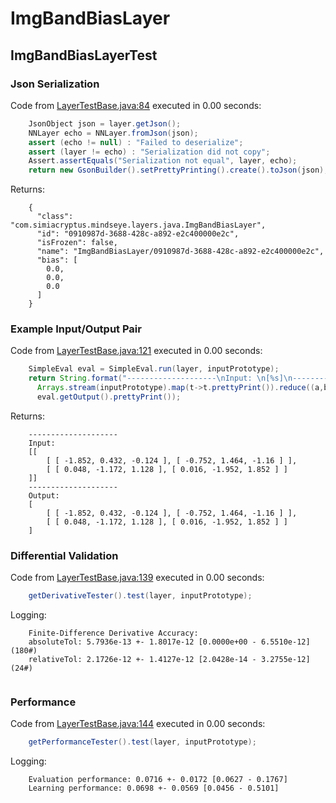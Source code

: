 # ImgBandBiasLayer
## ImgBandBiasLayerTest
### Json Serialization
Code from [LayerTestBase.java:84](../../../../../../../../MindsEye/src/test/java/com/simiacryptus/mindseye/layers/LayerTestBase.java#L84) executed in 0.00 seconds: 
```java
    JsonObject json = layer.getJson();
    NNLayer echo = NNLayer.fromJson(json);
    assert (echo != null) : "Failed to deserialize";
    assert (layer != echo) : "Serialization did not copy";
    Assert.assertEquals("Serialization not equal", layer, echo);
    return new GsonBuilder().setPrettyPrinting().create().toJson(json);
```

Returns: 

```
    {
      "class": "com.simiacryptus.mindseye.layers.java.ImgBandBiasLayer",
      "id": "0910987d-3688-428c-a892-e2c400000e2c",
      "isFrozen": false,
      "name": "ImgBandBiasLayer/0910987d-3688-428c-a892-e2c400000e2c",
      "bias": [
        0.0,
        0.0,
        0.0
      ]
    }
```



### Example Input/Output Pair
Code from [LayerTestBase.java:121](../../../../../../../../MindsEye/src/test/java/com/simiacryptus/mindseye/layers/LayerTestBase.java#L121) executed in 0.00 seconds: 
```java
    SimpleEval eval = SimpleEval.run(layer, inputPrototype);
    return String.format("--------------------\nInput: \n[%s]\n--------------------\nOutput: \n%s",
      Arrays.stream(inputPrototype).map(t->t.prettyPrint()).reduce((a,b)->a+",\n"+b).get(),
      eval.getOutput().prettyPrint());
```

Returns: 

```
    --------------------
    Input: 
    [[
    	[ [ -1.852, 0.432, -0.124 ], [ -0.752, 1.464, -1.16 ] ],
    	[ [ 0.048, -1.172, 1.128 ], [ 0.016, -1.952, 1.852 ] ]
    ]]
    --------------------
    Output: 
    [
    	[ [ -1.852, 0.432, -0.124 ], [ -0.752, 1.464, -1.16 ] ],
    	[ [ 0.048, -1.172, 1.128 ], [ 0.016, -1.952, 1.852 ] ]
    ]
```



### Differential Validation
Code from [LayerTestBase.java:139](../../../../../../../../MindsEye/src/test/java/com/simiacryptus/mindseye/layers/LayerTestBase.java#L139) executed in 0.00 seconds: 
```java
    getDerivativeTester().test(layer, inputPrototype);
```
Logging: 
```
    Finite-Difference Derivative Accuracy:
    absoluteTol: 5.7936e-13 +- 1.8017e-12 [0.0000e+00 - 6.5510e-12] (180#)
    relativeTol: 2.1726e-12 +- 1.4127e-12 [2.0428e-14 - 3.2755e-12] (24#)
    
```

### Performance
Code from [LayerTestBase.java:144](../../../../../../../../MindsEye/src/test/java/com/simiacryptus/mindseye/layers/LayerTestBase.java#L144) executed in 0.00 seconds: 
```java
    getPerformanceTester().test(layer, inputPrototype);
```
Logging: 
```
    Evaluation performance: 0.0716 +- 0.0172 [0.0627 - 0.1767]
    Learning performance: 0.0698 +- 0.0569 [0.0456 - 0.5101]
    
```

